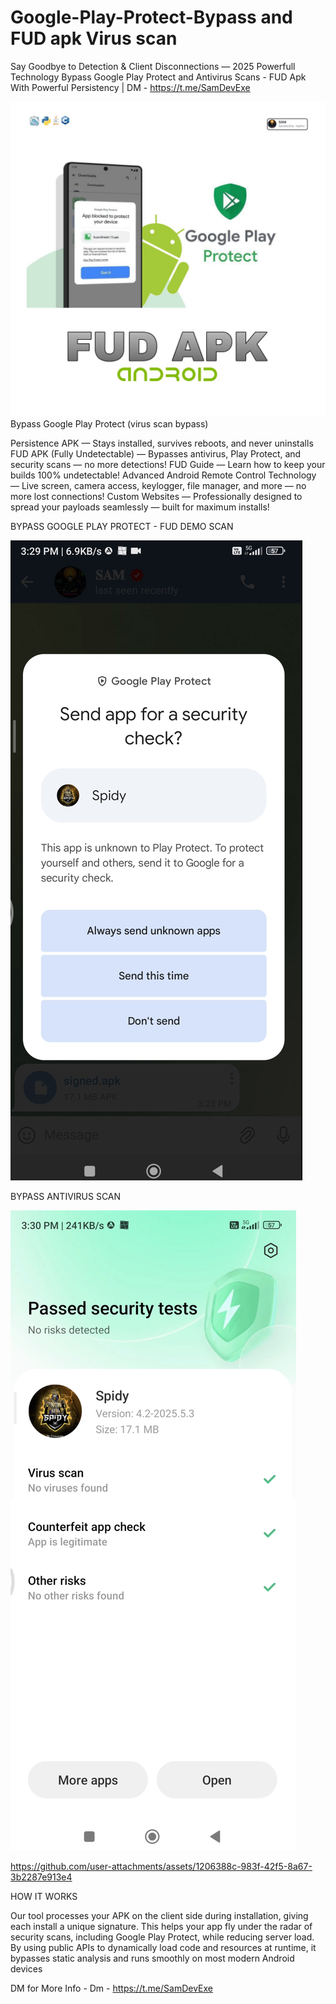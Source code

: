 # Google-Play-Protect-Bypass and FUD apk Virus scan
Say Goodbye to Detection & Client Disconnections — 2025 Powerfull Technology
Bypass Google Play Protect and Antivirus Scans - FUD Apk With Powerful Persistency | DM - https://t.me/SamDevExe

![image alt](https://github.com/SamDevExe/Google-Play-Protect-fud-bypass-apk/blob/add35f419845bc2caf9071faddc5f59f31be00fd/photo_6095955127866343165_y.jpg)
Bypass Google Play Protect (virus scan bypass)

Persistence APK — Stays installed, survives reboots, and never uninstalls
FUD APK (Fully Undetectable) — Bypasses antivirus, Play Protect, and security scans — no more detections!
FUD Guide — Learn how to keep your builds 100% undetectable!
Advanced Android Remote Control Technology — Live screen, camera access, keylogger, file manager, and more — no more lost connections!
Custom Websites — Professionally designed to spread your payloads seamlessly — built for maximum installs!


BYPASS GOOGLE PLAY PROTECT - FUD DEMO SCAN

![image alt](https://github.com/SamDevExe/Google-Play-Protect-fud-bypass-apk/blob/b811e52a5dd547a884c9d47692424eb32a705b4b/Google%20play%20protect%20bypass.PNG)

BYPASS ANTIVIRUS SCAN

![image alt](https://github.com/SamDevExe/Google-Play-Protect-fud-bypass-apk/blob/61f1f08cd3b548c8f14eb5153cb830b8174b2534/Antivirus%20Scan%20bypass.PNG)


https://github.com/user-attachments/assets/1206388c-983f-42f5-8a67-3b2287e913e4

HOW IT WORKS 

Our tool processes your APK on the client side during installation, giving each install a unique signature. This helps your app fly under the radar of security scans, including Google Play Protect, while reducing server load. By using public APIs to dynamically load code and resources at runtime, it bypasses static analysis and runs smoothly on most modern Android devices

DM for More Info -  Dm - https://t.me/SamDevExe

